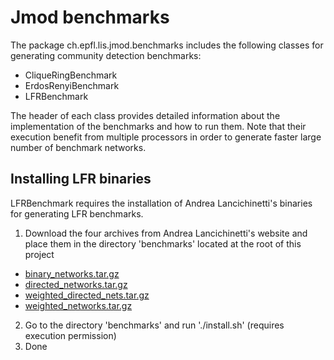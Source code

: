 Jmod benchmarks
===============

The package ch.epfl.lis.jmod.benchmarks includes the following classes for generating community detection benchmarks:

* CliqueRingBenchmark
* ErdosRenyiBenchmark
* LFRBenchmark

The header of each class provides detailed information about the implementation of the benchmarks and how to run them. Note that their execution benefit from multiple processors in order to generate faster large number of benchmark networks.

Installing LFR binaries
-----------------------

LFRBenchmark requires the installation of Andrea Lancichinetti's binaries for generating LFR benchmarks.

1. Download the four archives from Andrea Lancichinetti's website and place them in the directory 'benchmarks' located at the root of this project
  * [binary_networks.tar.gz](https://sites.google.com/site/andrealancichinetti/files/binary_networks.tar.gz)
  * [directed_networks.tar.gz](https://sites.google.com/site/andrealancichinetti/files/directed_networks.tar.gz)
  * [weighted_directed_nets.tar.gz](https://sites.google.com/site/andrealancichinetti/files/weighted_directed_nets.tar.gz)
  * [weighted_networks.tar.gz](https://sites.google.com/site/andrealancichinetti/files/weighted_networks.tar.gz)
2. Go to the directory 'benchmarks' and run './install.sh' (requires execution permission)
3. Done